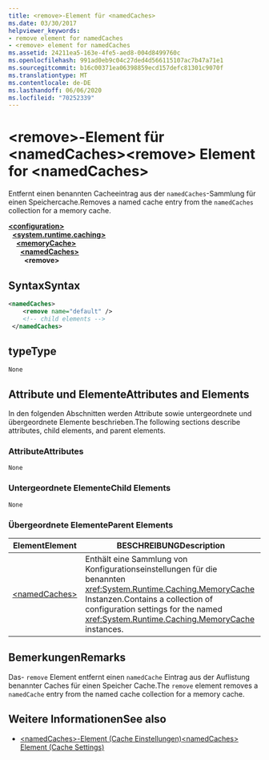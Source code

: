 ```yaml
---
title: <remove>-Element für <namedCaches>
ms.date: 03/30/2017
helpviewer_keywords:
- remove element for namedCaches
- <remove> element for namedCaches
ms.assetid: 24211ea5-163e-4fe5-aed8-004d8499760c
ms.openlocfilehash: 991ad0eb9c04c27ded4d566115107ac7b47a71e1
ms.sourcegitcommit: b16c00371ea06398859ecd157defc81301c9070f
ms.translationtype: MT
ms.contentlocale: de-DE
ms.lasthandoff: 06/06/2020
ms.locfileid: "70252339"
---
```

# <a name="remove-element-for-namedcaches"></a><span data-ttu-id="3e92d-102">\<remove>-Element für \<namedCaches></span><span class="sxs-lookup"><span data-stu-id="3e92d-102">\<remove> Element for \<namedCaches></span></span>
<span data-ttu-id="3e92d-103">Entfernt einen benannten Cacheeintrag aus der `namedCaches`-Sammlung für einen Speichercache.</span><span class="sxs-lookup"><span data-stu-id="3e92d-103">Removes a named cache entry from the `namedCaches` collection for a memory cache.</span></span>  
  
[**\<configuration>**](../configuration-element.md)\
&nbsp;&nbsp;[**\<system.runtime.caching>**](system-runtime-caching-element-cache-settings.md)\
&nbsp;&nbsp;&nbsp;&nbsp;[**\<memoryCache>**](memorycache-element-cache-settings.md)\
&nbsp;&nbsp;&nbsp;&nbsp;&nbsp;&nbsp;[**\<namedCaches>**](namedcaches-element-cache-settings.md)\
&nbsp;&nbsp;&nbsp;&nbsp;&nbsp;&nbsp;&nbsp;&nbsp;**\<remove>**  
  
## <a name="syntax"></a><span data-ttu-id="3e92d-104">Syntax</span><span class="sxs-lookup"><span data-stu-id="3e92d-104">Syntax</span></span>  
  
```xml  
<namedCaches>  
    <remove name="default" />  
    <!-- child elements -->  
 </namedCaches>  
```  
  
## <a name="type"></a><span data-ttu-id="3e92d-105">type</span><span class="sxs-lookup"><span data-stu-id="3e92d-105">Type</span></span>  
 `None`  
  
## <a name="attributes-and-elements"></a><span data-ttu-id="3e92d-106">Attribute und Elemente</span><span class="sxs-lookup"><span data-stu-id="3e92d-106">Attributes and Elements</span></span>  
 <span data-ttu-id="3e92d-107">In den folgenden Abschnitten werden Attribute sowie untergeordnete und übergeordnete Elemente beschrieben.</span><span class="sxs-lookup"><span data-stu-id="3e92d-107">The following sections describe attributes, child elements, and parent elements.</span></span>  
  
### <a name="attributes"></a><span data-ttu-id="3e92d-108">Attribute</span><span class="sxs-lookup"><span data-stu-id="3e92d-108">Attributes</span></span>  
 `None`  
  
### <a name="child-elements"></a><span data-ttu-id="3e92d-109">Untergeordnete Elemente</span><span class="sxs-lookup"><span data-stu-id="3e92d-109">Child Elements</span></span>  
 `None`  
  
### <a name="parent-elements"></a><span data-ttu-id="3e92d-110">Übergeordnete Elemente</span><span class="sxs-lookup"><span data-stu-id="3e92d-110">Parent Elements</span></span>  
  
|<span data-ttu-id="3e92d-111">Element</span><span class="sxs-lookup"><span data-stu-id="3e92d-111">Element</span></span>|<span data-ttu-id="3e92d-112">BESCHREIBUNG</span><span class="sxs-lookup"><span data-stu-id="3e92d-112">Description</span></span>|  
|-------------|-----------------|  
|[\<namedCaches>](namedcaches-element-cache-settings.md)|<span data-ttu-id="3e92d-113">Enthält eine Sammlung von Konfigurationseinstellungen für die benannten <xref:System.Runtime.Caching.MemoryCache> Instanzen.</span><span class="sxs-lookup"><span data-stu-id="3e92d-113">Contains a collection of configuration settings for the named <xref:System.Runtime.Caching.MemoryCache> instances.</span></span>|  
  
## <a name="remarks"></a><span data-ttu-id="3e92d-114">Bemerkungen</span><span class="sxs-lookup"><span data-stu-id="3e92d-114">Remarks</span></span>  
 <span data-ttu-id="3e92d-115">Das- `remove` Element entfernt einen `namedCache` Eintrag aus der Auflistung benannter Caches für einen Speicher Cache.</span><span class="sxs-lookup"><span data-stu-id="3e92d-115">The `remove` element removes a `namedCache` entry from the named cache collection for a memory cache.</span></span>  
  
## <a name="see-also"></a><span data-ttu-id="3e92d-116">Weitere Informationen</span><span class="sxs-lookup"><span data-stu-id="3e92d-116">See also</span></span>

- [<span data-ttu-id="3e92d-117">\<namedCaches>-Element (Cache Einstellungen)</span><span class="sxs-lookup"><span data-stu-id="3e92d-117">\<namedCaches> Element (Cache Settings)</span></span>](namedcaches-element-cache-settings.md)
